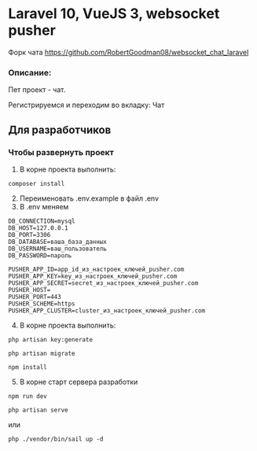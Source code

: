 # Laravel 10, VueJS 3, websocket pusher 
Форк чата https://github.com/RobertGoodman08/websocket_chat_laravel
### Описание:

Пет проект - чат.

Регистрируемся и переходим во вкладку: Чат

## Для разработчиков

### Чтобы развернуть проект

1. В корне проекта выполнить:

```composer install```

2. Переименовать .env.example в файл .env
3. В .env меняем
```dotenv
DB_CONNECTION=mysql
DB_HOST=127.0.0.1
DB_PORT=3306
DB_DATABASE=ваша_база_данных
DB_USERNAME=ваш_пользователь
DB_PASSWORD=пароль

PUSHER_APP_ID=app_id_из_настроек_ключей_pusher.com
PUSHER_APP_KEY=key_из_настроек_ключей_pusher.com
PUSHER_APP_SECRET=secret_из_настроек_ключей_pusher.com
PUSHER_HOST=
PUSHER_PORT=443
PUSHER_SCHEME=https
PUSHER_APP_CLUSTER=cluster_из_настроек_ключей_pusher.com
```
4. В корне проекта выполнить:

```php artisan key:generate```

```php artisan migrate```

```npm install```

5. В корне cтарт сервера разработки 

```npm run dev```

```php artisan serve```

или

```php ./vendor/bin/sail up -d```
